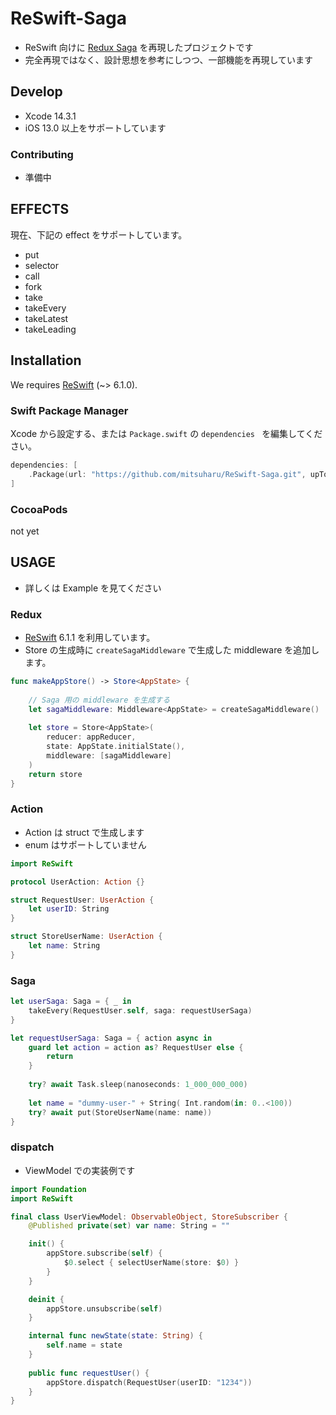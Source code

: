 ReSwift-Saga
==

- ReSwift 向けに [Redux Saga](https://redux-saga.js.org/) を再現したプロジェクトです
- 完全再現ではなく、設計思想を参考にしつつ、一部機能を再現しています

## Develop

- Xcode 14.3.1
- iOS 13.0 以上をサポートしています

### Contributing

- 準備中


## EFFECTS

現在、下記の effect をサポートしています。

- put
- selector
- call
- fork
- take
- takeEvery
- takeLatest
- takeLeading

## Installation

We requires [ReSwift](https://github.com/ReSwift/ReSwift) (~> 6.1.0).

### Swift Package Manager

Xcode から設定する、または `Package.swift` の `dependencies ` を編集してください。

```Swift
dependencies: [
	.Package(url: "https://github.com/mitsuharu/ReSwift-Saga.git", upToNextMajor: "x.y.z")
]
```

### CocoaPods

not yet

## USAGE

- 詳しくは Example を見てください

### Redux

- [ReSwift](https://github.com/ReSwift/ReSwift) 6.1.1 を利用しています。
- Store の生成時に `createSagaMiddleware` で生成した middleware を追加します。

```swift
func makeAppStore() -> Store<AppState> {
    
    // Saga 用の middleware を生成する
    let sagaMiddleware: Middleware<AppState> = createSagaMiddleware()
    
    let store = Store<AppState>(
        reducer: appReducer,
        state: AppState.initialState(),
        middleware: [sagaMiddleware]
    )
    return store
}
```


### Action

- Action は struct で生成します
- enum はサポートしていません


```swift
import ReSwift

protocol UserAction: Action {}

struct RequestUser: UserAction {
    let userID: String
}

struct StoreUserName: UserAction {
    let name: String
}
```

### Saga

```swift
let userSaga: Saga = { _ in
    takeEvery(RequestUser.self, saga: requestUserSaga)
}

let requestUserSaga: Saga = { action async in
    guard let action = action as? RequestUser else {
        return
    }
    
    try? await Task.sleep(nanoseconds: 1_000_000_000)
    
    let name = "dummy-user-" + String( Int.random(in: 0..<100))
    try? await put(StoreUserName(name: name))
}
```


### dispatch

- ViewModel での実装例です

```swift
import Foundation
import ReSwift

final class UserViewModel: ObservableObject, StoreSubscriber {
    @Published private(set) var name: String = ""

    init() {
        appStore.subscribe(self) {
            $0.select { selectUserName(store: $0) }
        }
    }

    deinit {
        appStore.unsubscribe(self)
    }

    internal func newState(state: String) {
        self.name = state
    }
    
    public func requestUser() {
        appStore.dispatch(RequestUser(userID: "1234"))
    }    
}
```
